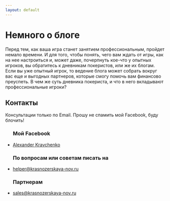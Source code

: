 ```yaml
---
layout: default
---
```


<div>
<h1>Немного о блоге</h1>	
Перед тем, как ваша игра станет занятием профессиональным, пройдет немало времени. И для того, чтобы понять, чего вам ждать от игры, как на нее настроиться и, может даже, почерпнуть кое-что у опытных игроков, вы обратитесь к дневникам покеристов, или же их блогам. Если вы уже опытный игрок, то ведение блога может собрать вокруг вас еще и выгодных партнеров, которые смогу помочь вам финансово преуспеть. В чем же суть дневника покериста, и что в него вкладывают профессиональные игроки?
<h2>Контакты</h2>
            <p>Консультации только по Email. Прошу не спамить мой Facebook, буду блочить!</p>
              <div class="col-4 col-12-small">
                <ul class="labeled-icons">
                    <h3><span class="">Мой Facebook</span></h3>
                    <li><p><a href="http://www.facebook.com/alexander.kravchenko.779">Alexander Kravchenko</a></p>
                  </li>
                      <h3 class="icon fa-envelope-o">По вопросам или советам писать на </h3>
                  <li>
                    <p><a href="#">helper@krasnozerskaya-nov.ru</a></p>
                  </li>
                     <h3 class="icon fa-envelope-o">Партнерам</h3>
                   <li>
                    <p><a href="#">sales@krasnozerskaya-nov.ru</a></p>
                  </li>
                </ul>
            </div>
</div>
